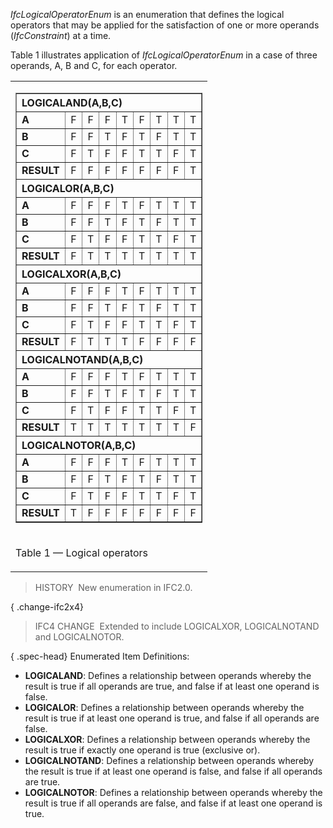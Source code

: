 _IfcLogicalOperatorEnum_ is an enumeration that defines the logical operators that may be applied for the satisfaction of one or more operands (_IfcConstraint_) at a time.

Table 1 illustrates application of _IfcLogicalOperatorEnum_ in a case of three operands, A, B and C, for each operator.

<table><tr><td>

<table border="1" cellspacing="0" cellpadding="0">
<th align="left" colspan="9">LOGICALAND(A,B,C)</th>
<tr>
<td><b>A</b></td>
<td align="center">F</td>
<td align="center">F</td>
<td align="center">F</td>
<td align="center">T</td>
<td align="center">F</td>
<td align="center">T</td>
<td align="center">T</td>
<td align="center">T</td>
</tr>
<tr>
<td><b>B</b></td>
<td align="center">F</td>
<td align="center">F</td>
<td align="center">T</td>
<td align="center">F</td>
<td align="center">T</td>
<td align="center">F</td>
<td align="center">T</td>
<td align="center">T</td>
</tr><tr>
<td><b>C</b></td>
<td align="center">F</td>
<td align="center">T</td>
<td align="center">F</td>
<td align="center">F</td>
<td align="center">T</td>
<td align="center">T</td>
<td align="center">F</td>
<td align="center">T</td>
</tr>
<tr>
<td><b>RESULT</b></td>
<td align="center">F</td>
<td align="center">F</td>
<td align="center">F</td>
<td align="center">F</td>
<td align="center">F</td>
<td align="center">F</td>
<td align="center">F</td>
<td align="center">T</td>
</tr>
<th align="left" colspan="9">LOGICALOR(A,B,C)</th>
<tr>
<td><b>A</b></td>
<td align="center">F</td>
<td align="center">F</td>
<td align="center">F</td>
<td align="center">T</td>
<td align="center">F</td>
<td align="center">T</td>
<td align="center">T</td>
<td align="center">T</td>
</tr>
<tr>
<td><b>B</b></td>
<td align="center">F</td>
<td align="center">F</td>
<td align="center">T</td>
<td align="center">F</td>
<td align="center">T</td>
<td align="center">F</td>
<td align="center">T</td>
<td align="center">T</td>
</tr><tr>
<td><b>C</b></td>
<td align="center">F</td>
<td align="center">T</td>
<td align="center">F</td>
<td align="center">F</td>
<td align="center">T</td>
<td align="center">T</td>
<td align="center">F</td>
<td align="center">T</td>
</tr>
<tr>
<td><b>RESULT</b></td>
<td align="center">F</td>
<td align="center">T</td>
<td align="center">T</td>
<td align="center">T</td>
<td align="center">T</td>
<td align="center">T</td>
<td align="center">T</td>
<td align="center">T</td>
</tr>
<th align="left" colspan="9">LOGICALXOR(A,B,C)</th>
<tr>
<td><b>A</b></td>
<td align="center">F</td>
<td align="center">F</td>
<td align="center">F</td>
<td align="center">T</td>
<td align="center">F</td>
<td align="center">T</td>
<td align="center">T</td>
<td align="center">T</td>
</tr>
<tr>
<td><b>B</b></td>
<td align="center">F</td>
<td align="center">F</td>
<td align="center">T</td>
<td align="center">F</td>
<td align="center">T</td>
<td align="center">F</td>
<td align="center">T</td>
<td align="center">T</td>
</tr><tr>
<td><b>C</b></td>
<td align="center">F</td>
<td align="center">T</td>
<td align="center">F</td>
<td align="center">F</td>
<td align="center">T</td>
<td align="center">T</td>
<td align="center">F</td>
<td align="center">T</td>
</tr>
<tr>
<td><b>RESULT</b></td>
<td align="center">F</td>
<td align="center">T</td>
<td align="center">T</td>
<td align="center">T</td>
<td align="center">F</td>
<td align="center">F</td>
<td align="center">F</td>
<td align="center">F</td>
</tr>
<th align="left" colspan="9">LOGICALNOTAND(A,B,C)</th>
<tr>
<td><b>A</b></td>
<td align="center">F</td>
<td align="center">F</td>
<td align="center">F</td>
<td align="center">T</td>
<td align="center">F</td>
<td align="center">T</td>
<td align="center">T</td>
<td align="center">T</td>
</tr>
<tr>
<td><b>B</b></td>
<td align="center">F</td>
<td align="center">F</td>
<td align="center">T</td>
<td align="center">F</td>
<td align="center">T</td>
<td align="center">F</td>
<td align="center">T</td>
<td align="center">T</td>
</tr><tr>
<td><b>C</b></td>
<td align="center">F</td>
<td align="center">T</td>
<td align="center">F</td>
<td align="center">F</td>
<td align="center">T</td>
<td align="center">T</td>
<td align="center">F</td>
<td align="center">T</td>
</tr>
<tr>
<td><b>RESULT</b></td>
<td align="center">T</td>
<td align="center">T</td>
<td align="center">T</td>
<td align="center">T</td>
<td align="center">T</td>
<td align="center">T</td>
<td align="center">T</td>
<td align="center">F</td>
</tr>
<th align="left" colspan="9">LOGICALNOTOR(A,B,C)</th>
<tr>
<td><b>A</b></td>
<td align="center">F</td>
<td align="center">F</td>
<td align="center">F</td>
<td align="center">T</td>
<td align="center">F</td>
<td align="center">T</td>
<td align="center">T</td>
<td align="center">T</td>
</tr>
<tr>
<td><b>B</b></td>
<td align="center">F</td>
<td align="center">F</td>
<td align="center">T</td>
<td align="center">F</td>
<td align="center">T</td>
<td align="center">F</td>
<td align="center">T</td>
<td align="center">T</td>
</tr><tr>
<td><b>C</b></td>
<td align="center">F</td>
<td align="center">T</td>
<td align="center">F</td>
<td align="center">F</td>
<td align="center">T</td>
<td align="center">T</td>
<td align="center">F</td>
<td align="center">T</td>
</tr>
<tr>
<td><b>RESULT</b></td>
<td align="center">T</td>
<td align="center">F</td>
<td align="center">F</td>
<td align="center">F</td>
<td align="center">F</td>
<td align="center">F</td>
<td align="center">F</td>
<td align="center">F</td>
</tr>
</table>

</td></tr>
<tr><td><p class="table">Table 1 &mdash; Logical operators</p></td></tr>
</table>

> HISTORY&nbsp; New enumeration in IFC2.0.

{ .change-ifc2x4}
> IFC4 CHANGE&nbsp; Extended to include LOGICALXOR, LOGICALNOTAND and LOGICALNOTOR.

{ .spec-head}
Enumerated Item Definitions:

* **LOGICALAND**: Defines a relationship between operands whereby the result is true if all operands are true, and false if at least one operand is false.
* **LOGICALOR**: Defines a relationship between operands whereby the result is true if at least one operand is true, and false if all operands are false.
* **LOGICALXOR**: Defines a relationship between operands whereby the result is true if exactly one operand is true (exclusive or).
* **LOGICALNOTAND**: Defines a relationship between operands whereby the result is true if at least one operand is false, and false if all operands are true.
* **LOGICALNOTOR**: Defines a relationship between operands whereby the result is true if all operands are false, and false if at least one operand is true.